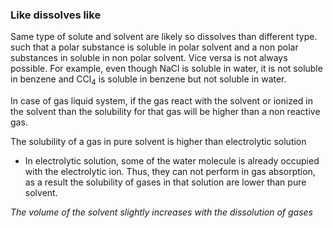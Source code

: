 
### Like dissolves like

Same type of solute and solvent are likely so dissolves than different type. such that a polar substance is soluble in polar solvent and a non polar substances in soluble in non polar solvent. Vice versa is not always possible. For example, even though NaCl is soluble in water, it is not soluble in benzene and CCl<sub>4</sub> is soluble in benzene but not soluble in water.

In case of gas liquid system, if the gas react with the solvent or ionized in the solvent than the solubility for that gas will be higher than a non reactive gas.

The solubility of a gas in pure solvent is higher than electrolytic solution
- In electrolytic solution, some of the water molecule is already occupied with the electrolytic ion. Thus, they can not perform in gas absorption, as a result the solubility of gases in that solution are lower than pure solvent.

*The volume of the solvent slightly increases with the dissolution of gases*
